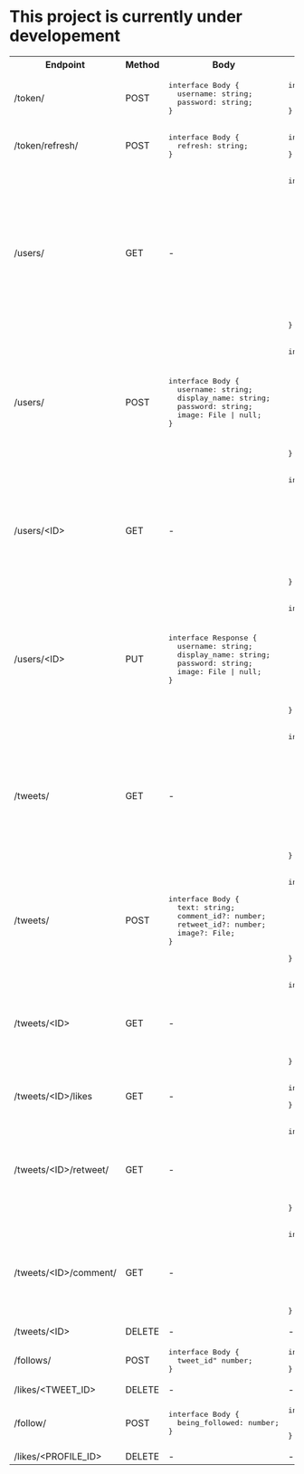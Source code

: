 # This project is currently under developement

<table>
  <tr>
    <th>Endpoint</th>
    <th>Method</th>
    <th>Body</th>
    <th>Response</th>
  </tr>

  <tr>
  <td>/token/</td>
  <td>POST</td>
  <td> 
    <pre lang="typescript">
interface Body {
  username: string;
  password: string;
}</pre>
   </td>
  <td>
    <pre lang="typescript">
interface Response {
  access: string;
  refresh: string;
}</pre>
  </td>
  </tr>

  <tr>
  <td>/token/refresh/</td>
  <td>POST</td>
  <td> 
    <pre lang="typescript">
interface Body {
  refresh: string;
}</pre>
   </td>
  <td>
    <pre lang="typescript">
interface Response {
  access: string;
}</pre>
  </td>
  </tr>


  <tr>
  <td>/users/</td>
  <td>GET</td>
  <td> - </td>
  <td>
    <pre lang="typescript">
interface Response {
  count: number;
  next: number | null;
  previous: number | null;
  results: {
    id: number;
    username: string;
    display_name: string;
    bio: string;
    website: string;
    location: string;
    birth_date: Date;
    tweets: number[];
    followers: number;
    following: number;
    image_url: string | null;
  }[];
}</pre>
  </td>
</tr>


<tr>
  <td>/users/</td>
  <td>POST</td>
  <td>
    <pre lang="typescript">
interface Body {
  username: string;
  display_name: string;
  password: string;
  image: File | null;
}</pre>
  </td>
  <td>
    <pre lang="typescript">
interface Response {
  id: number;
  username: string;
  display_name: string;
  bio: string;
  website: string;
  location: string;
  birth_date: Date;
  tweets: number[];
  followers: number;
  following: number;
  image_url: string | null;
}</pre>
  </td>
</tr>

  <tr>
  <td>/users/&lt;ID&gt;</td>
  <td>GET</td>
  <td> - </td>
  <td>
    <pre lang="typescript">
interface Response {
  id: number;
  username: string;
  display_name: string;
  bio: string;
  website: string;
  location: string;
  birth_date: Date;
  tweets: number[];
  followers: number;
  following: number;
  image_url: string | null;
}</pre>
  </td>
</tr>


<tr>
  <td>/users/&lt;ID&gt;</td>
  <td>PUT</td>
  <td>
    <pre lang="typescript">
interface Response {
  username: string;
  display_name: string;
  password: string;
  image: File | null;
}</pre>
  </td>
  <td>
    <pre lang="typescript">
interface Response {
  id: number;
  username: string;
  display_name: string;
  bio: string;
  website: string;
  location: string;
  birth_date: Date;
  tweets: number[];
  followers: number;
  following: number;
  image_url: string | null;
}</pre>
  </td>
</tr>


<tr>
  <td>/tweets/</td>
  <td>GET</td>
  <td> - </td>
  <td>
    <pre lang="typescript">
interface Response {
  count: number;
  next: number | null;
  previous: number | null;
  results:  {
    id: number;
    text: string | null;
    likes: number;
    comments: number;
    retweets: number;
    retweet: number | null;
    comment: number | null;
    image_url: string | null;
  }[];
}</pre>
  </td>
</tr>


<tr>
  <td>/tweets/</td>
  <td>POST</td>
  <td> 
    <pre lang="typescript">
interface Body {
  text: string;
  comment_id?: number;
  retweet_id?: number;
  image?: File; 
}</pre>
  </td>
  <td>
    <pre lang="typescript">
interface Response {
  id: number;
  text: string;
  likes: number;
  comments: number;
  retweets: number;
  retweet: number | null;
  comment: number | null;
  image_url: string | null;
}</pre>
  </td>
</tr>


<tr>
  <td>/tweets/&lt;ID&gt;</td>
  <td>GET</td>
  <td> - </td>
  <td>
    <pre lang="typescript">
interface Response {
  id: number;
  text: string;
  likes: number;
  comments: number;
  retweets: number;
  retweet: number | null;
  comment: number | null;
  image_url: string | null;
}</pre>
  </td>
</tr>


<tr>
  <td>/tweets/&lt;ID&gt;/likes</td>
  <td>GET</td>
  <td> - </td>
  <td>
    <pre lang="typescript">
interface Response {
  FIXME: add pagination to likes
}</pre>
  </td>
</tr>


<tr>
  <td>/tweets/&lt;ID&gt;/retweet/</td>
  <td>GET</td>
  <td> - </td>
  <td>
    <pre lang="typescript">
interface Response {
  id: number;
  text: string;
  likes: number;
  comments: number;
  retweets: number;
  retweet: number | null;
  comment: number | null;
  image_url: string | null;
}</pre>
  </td>
</tr>

<tr>
  <td>/tweets/&lt;ID&gt;/comment/</td>
  <td>GET</td>
  <td> - </td>
  <td>
    <pre lang="typescript">
interface Response {
  id: number;
  text: string;
  likes: number;
  comments: number;
  retweets: number;
  retweet: number | null;
  comment: number | null;
  image_url: string | null;
}</pre>
  </td>
</tr>

<!-- #FIXME: add /comments/ and /retweets/ -->

<tr>
  <td>/tweets/&lt;ID&gt;</td>
  <td>DELETE</td>
  <td> - </td>
  <td> - </td>
</tr>



<tr>
  <td>/follows/</td>
  <td>POST</td>
  <td> 
    <pre lang="typescript">
interface Body {
  tweet_id" number;
}</pre>
  </td>
  <td>
    <pre lang="typescript">
interface Response {
  author: string;
}</pre>
  </td>

<tr>
  <td>/likes/&lt;TWEET_ID&gt;</td>
  <td>DELETE</td>
  <td> - </td>
  <td> - </td>
</tr>

</tr>


<tr>
  <td>/follow/</td>
  <td>POST</td>
  <td> 
    <pre lang="typescript">
interface Body {
  being_followed: number;
}</pre>
  </td>
  <td>
    <pre lang="typescript">
interface Response {
  following: number;
  being_followed: number;
}</pre>
  </td>

<tr>
  <td>/likes/&lt;PROFILE_ID&gt;</td>
  <td>DELETE</td>
  <td> - </td>
  <td> - </td>
</tr>

</tr>


</table>
